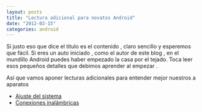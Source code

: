 ```yaml
---
layout: posts
title: "Lectura adicional para novatos Android"
date: "2012-02-15"
categories: android
---
```


Si justo eso que dice el título es el contenido , claro sencillo y esperemos que fácil. Si eres un auto iniciado , como el autor de este blog , en el mundillo Android puedes haber empezado la casa por el tejado. Toca leer esos pequeños detalles que debimos aprender al empezar .

Así que vamos aponer lecturas adicionales para entender mejor nuestros a aparatos

- [Ajuste del sistema](https://www.elandroidelibre.com/2012/02/conoce-tu-android-ajustes-del-sistema.html "Ajuste del sistema")
- [Conexiones inalámbricas](https://www.elandroidelibre.com/2012/02/conoce-tu-android-conexiones-inalambricas.html "Conexiones inalambricas")
